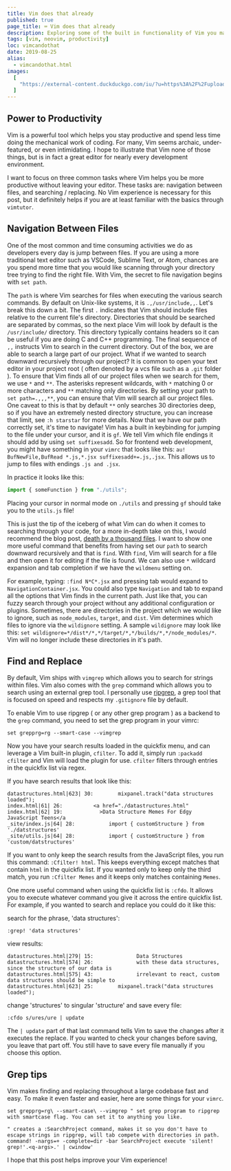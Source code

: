 ```yaml
---
title: Vim does that already
published: true
page_title: ⌨️ Vim does that already
description: Exploring some of the built in functionality of Vim you may not know exists
tags: [vim, neovim, productivity]
loc: vimcandothat
date: 2019-08-25
alias:
  - vimcandothat.html
images:
  [
    "https://external-content.duckduckgo.com/iu/?u=https%3A%2F%2Fupload.wikimedia.org%2Fwikipedia%2Fcommons%2Fthumb%2F9%2F9f%2FVimlogo.svg%2F1200px-Vimlogo.svg.png&f=1&nofb=1",
  ]
---
```


## Power to Productivity

Vim is a powerful tool which helps you stay productive and spend less time doing the mechanical work of coding.
For many, Vim seems archaic, under-featured, or even intimidating. I hope to illustrate that Vim none of those things, but is in fact a great editor for nearly every development environment.

I want to focus on three common tasks where Vim helps you be more productive without leaving your editor. These tasks are: navigation between files, and searching / replacing.
No Vim experience is necessary for this post, but it definitely helps if you are at least familiar with the basics through `vimtutor`.

## Navigation Between Files

One of the most common and time consuming activities we do as developers every day is jump between files.
If you are using a more traditional text editor such as VSCode, Sublime Text, or Atom, chances are you spend more time that you would like
scanning through your directory tree trying to find the right file. With Vim, the secret to file navigation begins with `set path`.

The `path` is where Vim searches for files when executing the various search commands. By default on Unix-like systems, it is `.,/usr/include,,`. Let's break this down a bit. The first `.` indicates that Vim should include files relative to the current file's directory.
Directories that should be searched are separated by commas, so the next place Vim will look by default is the `/usr/include/` directory.
This directory typically contains headers so it can be useful if you are doing C and C++ programming. The final sequence of `,,` instructs Vim to search in the current directory.
Out of the box, we are able to search a large part of our project. What if we wanted to search downward recursively through our project?
It is common to open your text editor in your project root ( often denoted by a vcs file such as a `.git` folder ).
To ensure that Vim finds all of our project files when we search for them, we use `*` and `**`.
The asterisks represent wildcards, with `*` matching 0 or more characters and `**` matching only directories. By setting your path to `set path=.,,,**`, you can ensure that Vim will search all our project files.
One caveat to this is that by default `**` only searches 30 directories deep, so if you have an extremely nested directory structure, you can increase that limit, see `:h starstar` for more details.
Now that we have our path correctly set, it's time to navigate! Vim has a built in keybinding for jumping to the file under your cursor, and it is `gf`. We tell Vim which file endings it should add by using `set suffixesadd`.
So for frontend web development, you might have something in your `vimrc` that looks like this: `au! BufNewFile,BufRead *.js,*.jsx suffixesadd+=.js,.jsx`. This allows us to jump to files with endings `.js and .jsx`.

In practice it looks like this:

```js
import { someFunction } from "./utils";
```

Placing your cursor in normal mode on `./utils` and pressing `gf` should take
you to the `utils.js` file!

This is just the tip of the iceberg of what Vim can do when it comes to searching through your code, for a more in-depth take on this, I would recommend the blog post, [death by a thousand files](https://vimways.org/2018/death-by-a-thousand-files/).
I want to show one more useful command that benefits from having set our `path` to search downward recursively and that is `find`. With `find`, Vim will search for a file and then open it for editing if the file is found. We can also use
`*` wildcard expansion and tab completion if we have the `wildmenu` setting on.

For example, typing: `:find N*C*.jsx` and pressing tab would expand to `NavigationContainer.jsx`. You could also type `Navigation` and tab to expand all the options that Vim finds in the current path. Just like that, you can fuzzy search through your project without any additional configuration or plugins.
Sometimes, there are directories in the project which we would like to ignore, such as `node_modules`, `target`, and `dist`. Vim determines which files to ignore via the `wildignore` setting.
A sample `wildignore` may look like this: `set wildignore=*/dist*/*,*/target/*,*/builds/*,*/node_modules/*`. Vim will no longer include these directories in it's path.

## Find and Replace

By default, Vim ships with `vimgrep` which allows you to search for strings within files. Vim also comes with the `grep` command which allows you to search
using an external grep tool. I personally use [ripgrep](https://github.com/BurntSushi/ripgrep), a grep tool that is focused on speed and respects my `.gitignore` file by default.

To enable Vim to use ripgrep ( or any other grep program ) as a backend to the `grep` command, you need to set the grep program in your vimrc:

```viml
set grepprg=rg --smart-case --vimgrep
```

Now you have your search results loaded in the quickfix menu, and can leverage a Vim built-in plugin, `cfilter`. To add it, simply run `:packadd cfilter` and Vim will load the plugin for use. `cfilter` filters through entries in the quickfix list via regex.

If you have search results that look like this:

```
datastructures.html|623| 30:        mixpanel.track("data structures loaded");
index.html|61| 26:          <a href="./datastructures.html"
index.html|62| 19:            >Data Structure Memes For Edgy JavaScript Teens</a
_site/index.js|64| 28:           import { customStructure } from './datstructures'
_site/utils.js|64| 28:           import { customStructure } from 'custom/datstructures'
```

If you want to only keep the search results from the JavaScript files, you run this command: `:Cfilter! html`. This keeps everything except matches that contain
`html` in the quickfix list. If you wanted only to keep only the third match, you run `:Cfilter Memes` and it keeps only matches containing `Memes`.

One more useful command when using the quickfix list is `:cfdo`. It allows you to execute whatever command you give it across the entire quickfix list.
For example, if you wanted to search and replace you could do it like this:

search for the phrase, 'data structures':

`:grep! 'data structures'`

view results:

```
datastructures.html|279| 15:              Data Structures
datastructures.html|574| 26:              with these data structures, since the structure of our data is
datastructures.html|575| 43:              irrelevant to react, custom data structures should be simple to
datastructures.html|623| 25:        mixpanel.track("data structures loaded");
```

change 'structures' to singular 'structure' and save every file:

`:cfdo s/ures/ure | update`

The `| update` part of that last command tells Vim to save the changes after it executes the replace. If you wanted to check your changes
before saving, you leave that part off. You still have to save every file manually if you choose this option.

## Grep tips

Vim makes finding and replacing throughout a large codebase fast and easy. To make it even faster and easier, here are some things for your `vimrc`.

```viml
set grepprg=rg\ --smart-case\ --vimgrep " set grep program to ripgrep with smartcase flag. You can set it to anything you like.

" creates a :SearchProject command, makes it so you don't have to escape strings in ripgrep, will tab compete with directories in path.
command! -nargs=+ -complete=dir -bar SearchProject execute 'silent! grep!'.<q-args>.' | cwindow'
```

I hope that this post helps improve your Vim experience!
